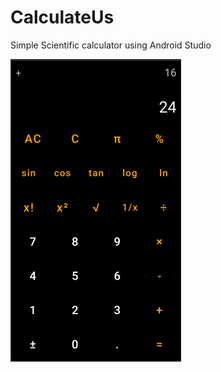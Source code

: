 # **CalculateUs**

Simple Scientific calculator using Android Studio

![Preview](images/preview_2.PNG)
